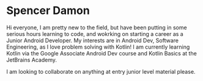 # Spencer Damon
Hi everyone, I am pretty new to the field, but have been putting in some serious hours
learning to code, and wokrking on starting a career as a Junior Android Developer.
My interests are in Android Dev, Software Engineering, as I love problem solving with Kotlin!
I am currently learning Kotlin via the Google Associate Android Dev course and 
Kotlin Basics at the JetBrains Academy.  

I am looking to collaborate on anything at entry junior level material please. 
